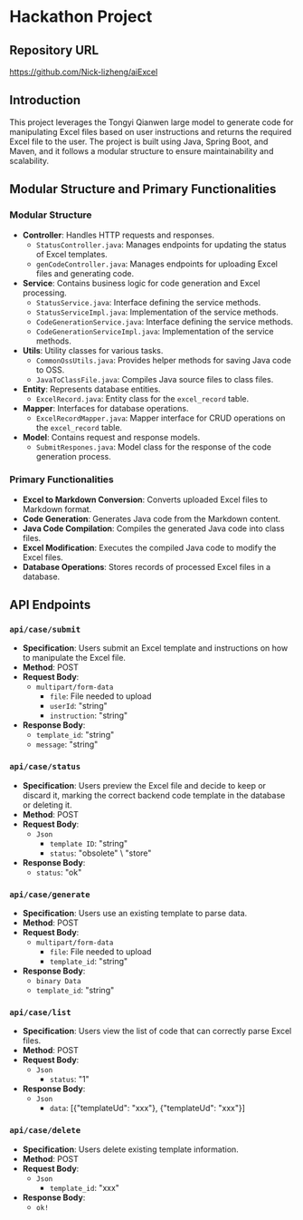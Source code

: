 # Hackathon Project

## Repository URL
https://github.com/Nick-lizheng/aiExcel

## Introduction
This project leverages the Tongyi Qianwen large model to generate code for manipulating Excel files based on user instructions and returns the required Excel file to the user. The project is built using Java, Spring Boot, and Maven, and it follows a modular structure to ensure maintainability and scalability.

## Modular Structure and Primary Functionalities

### Modular Structure
- **Controller**: Handles HTTP requests and responses.
  - `StatusController.java`: Manages endpoints for updating the status of Excel templates.
  - `genCodeController.java`: Manages endpoints for uploading Excel files and generating code.
- **Service**: Contains business logic for code generation and Excel processing.
  - `StatusService.java`: Interface defining the service methods.
  - `StatusServiceImpl.java`: Implementation of the service methods.
  - `CodeGenerationService.java`: Interface defining the service methods.
  - `CodeGenerationServiceImpl.java`: Implementation of the service methods.
- **Utils**: Utility classes for various tasks.
  - `CommonOssUtils.java`: Provides helper methods for saving Java code to OSS.
  - `JavaToClassFile.java`: Compiles Java source files to class files.
- **Entity**: Represents database entities.
  - `ExcelRecord.java`: Entity class for the `excel_record` table.
- **Mapper**: Interfaces for database operations.
  - `ExcelRecordMapper.java`: Mapper interface for CRUD operations on the `excel_record` table.
- **Model**: Contains request and response models.
  - `SubmitRespones.java`: Model class for the response of the code generation process.

### Primary Functionalities
- **Excel to Markdown Conversion**: Converts uploaded Excel files to Markdown format.
- **Code Generation**: Generates Java code from the Markdown content.
- **Java Code Compilation**: Compiles the generated Java code into class files.
- **Excel Modification**: Executes the compiled Java code to modify the Excel files.
- **Database Operations**: Stores records of processed Excel files in a database.

## API Endpoints

### `api/case/submit`
- **Specification**: Users submit an Excel template and instructions on how to manipulate the Excel file.
- **Method**: POST
- **Request Body**:
  - `multipart/form-data`
    - `file`: File needed to upload
    - `userId`: "string"
    - `instruction`: "string"
- **Response Body**:
  - `template_id`: "string"
  - `message`: "string"

### `api/case/status`
- **Specification**: Users preview the Excel file and decide to keep or discard it, marking the correct backend code template in the database or deleting it.
- **Method**: POST
- **Request Body**:
  - `Json`
    - `template ID`: "string"
    - `status`: "obsolete" \ "store"
- **Response Body**:
  - `status`: "ok"

### `api/case/generate`
- **Specification**: Users use an existing template to parse data.
- **Method**: POST
- **Request Body**:
  - `multipart/form-data`
    - `file`: File needed to upload
    - `template_id`: "string"
- **Response Body**:
  - `binary Data`
  - `template_id`: "string"

### `api/case/list`
- **Specification**: Users view the list of code that can correctly parse Excel files.
- **Method**: POST
- **Request Body**:
  - `Json`
    - `status`: "1"
- **Response Body**:
  - `Json`
    - `data`: [{"templateUd": "xxx"}, {"templateUd": "xxx"}]

### `api/case/delete`
- **Specification**: Users delete existing template information.
- **Method**: POST
- **Request Body**:
  - `Json`
    - `template_id`: "xxx"
- **Response Body**:
  - `ok!`
